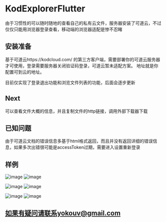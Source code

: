 # KodExplorerFlutter

由于习惯性的可以随时随地的查看自己的私有云文件，服务器安装了可道云，不过仅仅只能用浏览器登录查看，移动端的浏览器适配是惨不忍睹</br>

## 安装准备

基于可道云https://kodcloud.com/ 的第三方客户端，需要部署你的可道云服务器才可使用，登录需要服务器关闭验证码登录，可道云暂未适配方案。
地址就是你配置可到云的地址。

目前仅实现了登录退出功能和浏览文件列表的功能，后面会逐步更新</br>

## Next

可以查看文件大概的信息，并且复制文件的http链接，调用外部下载器下载

## 已知问题

由于可道云文档的错误信息多基于html格式返回，而且并没有返回详细的错误信息，如果多次出错很可能是accessToken过期，需要进入设置重新登录

## 样例

![image](https://github.com/helixs/KodExplorerFlutter/screenshot/sc1.jpg) ![image](https://github.com/helixs/KodExplorerFlutter/screenshot/sc2.jpg)

![image](https://github.com/helixs/KodExplorerFlutter/screenshot/sc3.jpg) ![image](https://github.com/helixs/KodExplorerFlutter/screenshot/sc4.jpg)

![image](https://github.com/helixs/KodExplorerFlutter/screenshot/sc5.jpg) ![image](https://github.com/helixs/KodExplorerFlutter/screenshot/sc6.jpg)

## 如果有疑问请联系yokouv@gmail.com
